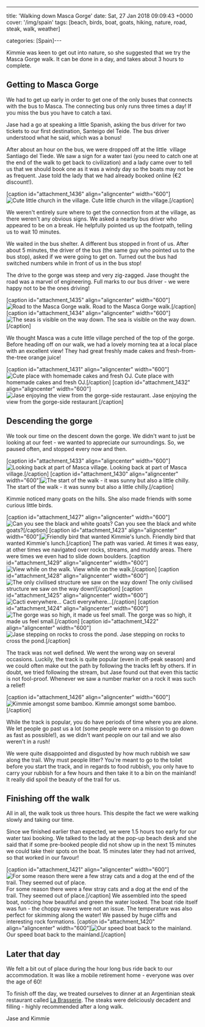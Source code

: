 ---
title: 'Walking down Masca Gorge'
date: Sat, 27 Jan 2018 09:09:43 +0000
cover: '/img/spain'
tags: [beach, birds, boat, goats, hiking, nature, road, steak, walk, weather]

categories: [Spain]---

Kimmie was keen to get out into nature, so she suggested that we try the Masca Gorge walk. It can be done in a day, and takes about 3 hours to complete. 

Getting to Masca Gorge
----------------------

We had to get up early in order to get one of the only buses that connects with the bus to Masca. The connecting bus only runs three times a day! If you miss the bus you have to catch a taxi.

Jase had a go at speaking a little Spanish, asking the bus driver for two tickets to our first destination, Santeigo del Teide. The bus driver understood what he said, which was a bonus!

After about an hour on the bus, we were dropped off at the little  village Santiago del Tiede. We saw a sign for a water taxi (you need to catch one at the end of the walk to get back to civilization) and a lady came over to tell us that we should book one as it was a windy day so the boats may not be as frequent. Jase told the lady that we had already booked online (€2 discount!).

\[caption id="attachment_1436" align="aligncenter" width="600"\]![Cute little church in the village. ](http://coupleofkiwis.com/wp-content/uploads/2018/01/town-church-near-masca-600x338.jpg) Cute little church in the village.\[/caption\]

We weren't entirely sure where to get the connection from at the village, as there weren't any obvious signs. We asked a nearby bus driver who appeared to be on a break. He helpfully pointed us up the footpath, telling us to wait 10 minutes.

We waited in the bus shelter. A different bus stopped in front of us. After about 5 minutes, the driver of the bus (the same guy who pointed us to the bus stop), asked if we were going to get on. Turned out the bus had switched numbers while in front of us in the bus stop!

The drive to the gorge was steep and very zig-zagged. Jase thought the road was a marvel of engineering. Full marks to our bus driver - we were happy not to be the ones driving!

\[caption id="attachment_1435" align="aligncenter" width="600"\]![Road to the Masca Gorge walk.](http://coupleofkiwis.com/wp-content/uploads/2018/01/road-to-masca-600x338.jpg) Road to the Masca Gorge walk.\[/caption\] \[caption id="attachment_1434" align="aligncenter" width="600"\]![The seas is visible on the way down.](http://coupleofkiwis.com/wp-content/uploads/2018/01/road-to-masca-2-600x338.jpg) The sea is visible on the way down.\[/caption\]

We thought Masca was a cute little village perched of the top of the gorge. Before heading off on our walk, we had a lovely morning tea at a local place with an excellent view! They had great freshly made cakes and fresh-from-the-tree orange juice!

\[caption id="attachment_1431" align="aligncenter" width="600"\]![Cute place with homemade cakes and fresh OJ.](http://coupleofkiwis.com/wp-content/uploads/2018/01/cake-and-OJ-place-masca-600x338.jpg) Cute place with homemade cakes and fresh OJ.\[/caption\] \[caption id="attachment_1432" align="aligncenter" width="600"\]![Jase enjoying the view from the gorge-side restaurant.](http://coupleofkiwis.com/wp-content/uploads/2018/01/view-from-masca-restaurant-600x338.jpg) Jase enjoying the view from the gorge-side restaurant.\[/caption\]

Descending the gorge
--------------------

We took our time on the descent down the gorge. We didn't want to just be looking at our feet - we wanted to appreciate our surroundings. So, we paused often, and stopped every now and then.

\[caption id="attachment_1433" align="aligncenter" width="600"\]![Looking back at part of Masca village.](http://coupleofkiwis.com/wp-content/uploads/2018/01/part-of-masca-village-600x338.jpg) Looking back at part of Masca village.\[/caption\] \[caption id="attachment_1430" align="aligncenter" width="600"\]![The start of the walk - it was sunny but also a little chilly.](http://coupleofkiwis.com/wp-content/uploads/2018/01/start-of-masca-walk-600x338.jpg) The start of the walk - it was sunny but also a little chilly.\[/caption\]

Kimmie noticed many goats on the hills. She also made friends with some curious little birds.

\[caption id="attachment_1427" align="aligncenter" width="600"\]![Can you see the black and white goats?](http://coupleofkiwis.com/wp-content/uploads/2018/01/goats-masca-600x337.jpg) Can you see the black and white goats?\[/caption\] \[caption id="attachment_1423" align="aligncenter" width="600"\]![Friendly bird that wanted Kimmie's lunch.](http://coupleofkiwis.com/wp-content/uploads/2018/01/bird-masca-600x337.jpg) Friendly bird that wanted Kimmie's lunch.\[/caption\] The path was varied. At times it was easy, at other times we navigated over rocks, streams, and muddy areas. There were times we even had to slide down boulders. \[caption id="attachment_1429" align="aligncenter" width="600"\]![View while on the walk.](http://coupleofkiwis.com/wp-content/uploads/2018/01/masca-1-600x338.jpg) View while on the walk.\[/caption\] \[caption id="attachment_1428" align="aligncenter" width="600"\]![The only civilised structure we saw on the way down!](http://coupleofkiwis.com/wp-content/uploads/2018/01/only-civilised-structure-masca-600x338.jpg) The only civilised structure we saw on the way down!\[/caption\] \[caption id="attachment_1425" align="aligncenter" width="600"\]![Cacti everywhere...](http://coupleofkiwis.com/wp-content/uploads/2018/01/masca-2-600x338.jpg) Cacti everywhere...\[/caption\] \[caption id="attachment_1424" align="aligncenter" width="600"\]![The gorge was so high, it made us feel small.](http://coupleofkiwis.com/wp-content/uploads/2018/01/masca-3-600x338.jpg) The gorge was so high, it made us feel small.\[/caption\] \[caption id="attachment_1422" align="aligncenter" width="600"\]![Jase stepping on rocks to cross the pond.](http://coupleofkiwis.com/wp-content/uploads/2018/01/j-pond-masca-600x338.jpg) Jase stepping on rocks to cross the pond.\[/caption\]

The track was not well defined. We went the wrong way on several occasions. Luckily, the track is quite popular (even in off-peak season) and we could often make out the path by following the tracks left by others. If in doubt, we tried following the stream, but Jase found out that even this tactic is not fool-proof. Whenever we saw a number marker on a rock it was such a relief!

\[caption id="attachment_1426" align="aligncenter" width="600"\]![Kimmie amongst some bamboo.](http://coupleofkiwis.com/wp-content/uploads/2018/01/bamboo-masca-600x338.jpg) Kimmie amongst some bamboo.\[/caption\]

While the track is popular, you do have periods of time where you are alone. We let people go past us a lot (some people were on a mission to go down as fast as possible!), as we didn't want people on our tail and we also weren't in a rush!

We were quite disappointed and disgusted by how much rubbish we saw along the trail. Why must people litter? You're meant to go to the toilet before you start the track, and in regards to food rubbish, you only have to carry your rubbish for a few hours and then take it to a bin on the mainland! It really did spoil the beauty of the trail for us.

Finishing off the walk
----------------------

All in all, the walk took us three hours. This despite the fact we were walking slowly and taking our time.

Since we finished earlier than expected, we were 1.5 hours too early for our water taxi booking. We talked to the lady at the pop-up beach desk and she said that if some pre-booked people did not show up in the next 15 minutes we could take their spots on the boat. 15 minutes later they had not arrived, so that worked in our favour!

\[caption id="attachment_1421" align="aligncenter" width="600"\]![For some reason there were a few stray cats and a dog at the end of the trail. They seemed out of place. ](http://coupleofkiwis.com/wp-content/uploads/2018/01/cat-masca-600x338.jpg) For some reason there were a few stray cats and a dog at the end of the trail. They seemed out of place.\[/caption\] We assembled into the speed boat, noticing how beautiful and green the water looked. The boat ride itself was fun - the choppy waves were not an issue. The temperature was also perfect for skimming along the water! We passed by huge cliffs and interesting rock formations. \[caption id="attachment_1420" align="aligncenter" width="600"\]![Our speed boat back to the mainland.](http://coupleofkiwis.com/wp-content/uploads/2018/01/speed-boat-masca-600x338.jpg) Our speed boat back to the mainland.\[/caption\]

Later that day
--------------

We felt a bit out of place during the hour long bus ride back to our accommodation. It was like a mobile retirement home - everyone was over the age of 60!

To finish off the day, we treated ourselves to dinner at an Argentinian steak restaurant called [La Brasserie](http://gourmetland.net). The steaks were deliciously decadent and filling - highly recommended after a long walk.

Jase and Kimmie